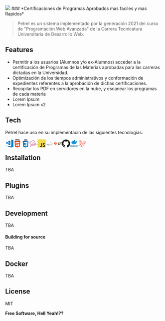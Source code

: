<img src="https://i.postimg.cc/VL2DtKJB/index.png">
### *Certificaciones de Programas Aprobados mas faciles y mas Rapidos*




> Petrel es un sistema implementado por la generación 2021 del curso de "Programación Web Avanzada" de la Carrera Tecnicatura Universitaria de Desarrollo Web. 


## Features

- Permitir a los usuarios (Alumnos y/o ex-Alumnos) acceder a la certificación de Programas de las Materias aprobadas para las carreras dictadas en la Universidad.
- Optimización de los tiempos administrativos y conformación de expedientes referentes a la aprobación de dichas certificaciones.
- Recopilar los PDF en servidores en la nube, y escanear los programas de cada materia
- Lorem Ipsum
- Lorem Ipsum x2


## Tech

Petrel hace uso en su implementacin de las siguientes tecnologias:

<img align="left" alt="Visual Studio Code" width="26px" src="https://raw.githubusercontent.com/github/explore/80688e429a7d4ef2fca1e82350fe8e3517d3494d/topics/visual-studio-code/visual-studio-code.png" />
<img align="left" alt="HTML5" width="26px" src="https://raw.githubusercontent.com/github/explore/80688e429a7d4ef2fca1e82350fe8e3517d3494d/topics/html/html.png" />
<img align="left" alt="CSS3" width="26px" src="https://raw.githubusercontent.com/github/explore/80688e429a7d4ef2fca1e82350fe8e3517d3494d/topics/css/css.png" />
<img align="left" alt="Sass" width="26px" src="https://raw.githubusercontent.com/github/explore/80688e429a7d4ef2fca1e82350fe8e3517d3494d/topics/sass/sass.png" />
<img align="left" alt="JavaScript" width="26px" src="https://raw.githubusercontent.com/github/explore/80688e429a7d4ef2fca1e82350fe8e3517d3494d/topics/javascript/javascript.png" />
<img align="left" alt="MySQL" width="26px" src="https://raw.githubusercontent.com/github/explore/80688e429a7d4ef2fca1e82350fe8e3517d3494d/topics/mysql/mysql.png" />
<img align="left" alt="Git" width="26px" src="https://raw.githubusercontent.com/github/explore/80688e429a7d4ef2fca1e82350fe8e3517d3494d/topics/git/git.png" />
<img align="left" alt="GitHub" width="26px" src="https://raw.githubusercontent.com/github/explore/78df643247d429f6cc873026c0622819ad797942/topics/github/github.png" />
<img align="left" alt="Docker" width="26px" src="https://raw.githubusercontent.com/github/explore/80688e429a7d4ef2fca1e82350fe8e3517d3494d/topics/docker/docker.png" />
<img align="left" alt="Laravel" width="26px" src="https://raw.githubusercontent.com/github/explore/80688e429a7d4ef2fca1e82350fe8e3517d3494d/topics/laravel/laravel.png" />
</br>

## Installation

TBA

## Plugins

TBA

## Development

TBA

#### Building for source

TBA

## Docker

TBA

## License

MIT

**Free Software, Hell Yeah!??**



